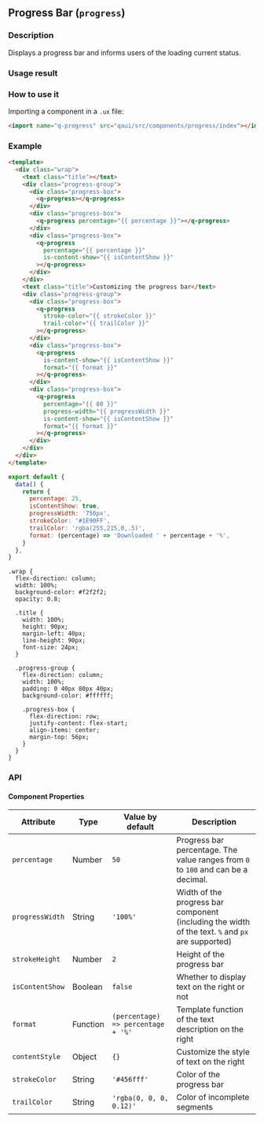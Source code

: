 ## Progress Bar (`progress`)

### Description

Displays a progress bar and informs users of the loading current status.

### Usage result

<preview url="https://wonderful-harsh-alvarezsaurus.glitch.me/preview/pages/progress/"/>

### How to use it

Importing a component in a `.ux` file:

```html
<import name="q-progress" src="qaui/src/components/progress/index"></import>
```

### Example

```html
<template>
  <div class="wrap">
    <text class="title"></text>
    <div class="progress-group">
      <div class="progress-box">
        <q-progress></q-progress>
      </div>
      <div class="progress-box">
        <q-progress percentage="{{ percentage }}"></q-progress>
      </div>
      <div class="progress-box">
        <q-progress
          percentage="{{ percentage }}"
          is-content-show="{{ isContentShow }}"
        ></q-progress>
      </div>
    </div>
    <text class="title">Customizing the progress bar</text>
    <div class="progress-group">
      <div class="progress-box">
        <q-progress
          stroke-color="{{ strokeColor }}"
          trail-color="{{ trailColor }}"
        ></q-progress>
      </div>
      <div class="progress-box">
        <q-progress
          is-content-show="{{ isContentShow }}"
          format="{{ format }}"
        ></q-progress>
      </div>
      <div class="progress-box">
        <q-progress
          percentage="{{ 80 }}"
          progress-width="{{ progressWidth }}"
          is-content-show="{{ isContentShow }}"
          format="{{ format }}"
        ></q-progress>
      </div>
    </div>
  </div>
</template>
```

```js
export default {
  data() {
    return {
      percentage: 25,
      isContentShow: true,
      progressWidth: '750px',
      strokeColor: '#1E90FF',
      trailColor: 'rgba(255,215,0,.5)',
      format: (percentage) => 'Downloaded ' + percentage + '%',
    }
  },
}
```

```less
.wrap {
  flex-direction: column;
  width: 100%;
  background-color: #f2f2f2;
  opacity: 0.8;

  .title {
    width: 100%;
    height: 90px;
    margin-left: 40px;
    line-height: 90px;
    font-size: 24px;
  }

  .progress-group {
    flex-direction: column;
    width: 100%;
    padding: 0 40px 80px 40px;
    background-color: #ffffff;

    .progress-box {
      flex-direction: row;
      justify-content: flex-start;
      align-items: center;
      margin-top: 56px;
    }
  }
}
```

### API

#### Component Properties

| Attribute       | Type     | Value by default                   | Description                                                                                       |
| --------------- | -------- | ---------------------------------- | ------------------------------------------------------------------------------------------------- |
| `percentage`    | Number   | `50`                               | Progress bar percentage. The value ranges from `0` to `100` and can be a decimal.                 |
| `progressWidth` | String   | `'100%'`                           | Width of the progress bar component (including the width of the text. `%` and `px` are supported) |
| `strokeHeight`  | Number   | `2`                                | Height of the progress bar                                                                        |
| `isContentShow` | Boolean  | `false`                            | Whether to display text on the right or not                                                       |
| `format`        | Function | `(percentage) => percentage + '%'` | Template function of the text description on the right                                            |
| `contentStyle`  | Object   | `{}`                               | Customize the style of text on the right                                                          |
| `strokeColor`   | String   | `'#456fff'`                        | Color of the progress bar                                                                         |
| `trailColor`    | String   | `'rgba(0, 0, 0, 0.12)'`            | Color of incomplete segments                                                                      |
